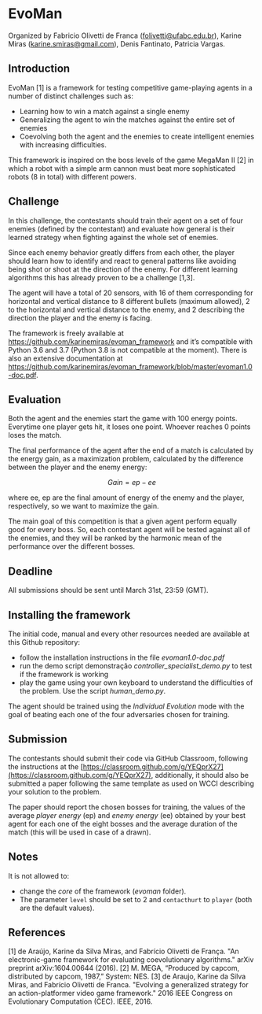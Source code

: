 # EvoMan

Organized by Fabricio Olivetti de Franca (folivetti@ufabc.edu.br), Karine Miras (karine.smiras@gmail.com), Denis Fantinato, Patricia Vargas.

## Introduction

EvoMan [1] is a framework for testing competitive game-playing agents in a number of distinct challenges such as:

- Learning how to win a match against a single enemy
- Generalizing the agent to win the matches against the entire set of enemies
- Coevolving both the agent and the enemies to create intelligent enemies with increasing difficulties.

This framework is inspired on the boss levels of the game MegaMan II [2] in which a robot with a simple arm cannon must beat more sophisticated robots (8 in total) with different powers.

## Challenge

In this challenge, the contestants should train their agent on a set of four enemies (defined by the contestant) and evaluate how general is their learned strategy when fighting against the whole set of enemies.

Since each enemy behavior greatly differs from each other, the player should learn how to identify and react to general patterns like avoiding being shot or shoot at the direction of the enemy. For different learning algorithms this has already proven to be a challenge [1,3].

The agent will have a total of $20$ sensors, with $16$ of them corresponding for horizontal and vertical distance to $8$ different bullets (maximum allowed), $2$ to the horizontal and vertical distance to the enemy, and $2$ describing the direction the player and the enemy is facing.

The framework is freely available at https://github.com/karinemiras/evoman_framework and it’s compatible with Python 3.6 and 3.7 (Python 3.8 is not compatible at the moment). There is also an extensive documentation at https://github.com/karinemiras/evoman_framework/blob/master/evoman1.0-doc.pdf.

##  Evaluation

Both the agent and the enemies start the game with 100 energy points. Everytime one player gets hit, it loses one point. Whoever reaches 0 points loses the match.

The final performance of the agent after the end of a match is calculated by the energy gain, as a maximization problem, calculated by the difference between the player and the enemy energy:

$$Gain = ep - ee$$

where ee, ep are the final amount of energy of the enemy and the player, respectively, so we want to maximize the gain.

The main goal of this competition is that a given agent perform equally good for every boss. So, each contestant agent will be tested against all of the enemies, and they will be ranked by the harmonic mean of the performance over the different bosses. 

## Deadline

All submissions should be sent until March 31st, 23:59 (GMT).

## Installing the framework

The initial code, manual and every other resources needed are available at this Github repository:

- follow the installation instructions in the file *evoman1.0-doc.pdf*
- run the demo script demonstração *controller_specialist_demo.py* to test if the framework is working
- play the game using your own keyboard to understand the difficulties of the problem. Use the script *human_demo.py*.

The agent should be trained using the *Individual Evolution* mode with the goal of beating each one of the four adversaries chosen for training.

## Submission

The contestants should submit their code via GitHub Classroom, following the instructions at the [https://classroom.github.com/g/YEQprX27](https://classroom.github.com/g/YEQprX27), additionally, it should also be submitted a paper following the same template as used on WCCI describing your solution to the problem.

The paper should report the chosen bosses for training, the values of the average *player energy* (ep) and *enemy energy* (ee) obtained by your best agent for each one of the eight bosses and the average duration of the match  (this will be used in case of a drawn).

## Notes

It is not allowed to:

- change the *core* of the framework (*evoman* folder).
- The parameter `level` should be set to $2$ and `contacthurt` to `player` (both are the default values).


## References

[1] de Araújo, Karine da Silva Miras, and Fabrício Olivetti de França. "An electronic-game framework for evaluating coevolutionary algorithms." arXiv preprint arXiv:1604.00644 (2016).
[2]  M. MEGA, “Produced by capcom, distributed by capcom, 1987,” System: NES.
[3] de Araujo, Karine da Silva Miras, and Fabrício Olivetti de Franca. "Evolving a generalized strategy for an action-platformer video game framework." 2016 IEEE Congress on Evolutionary Computation (CEC). IEEE, 2016.

